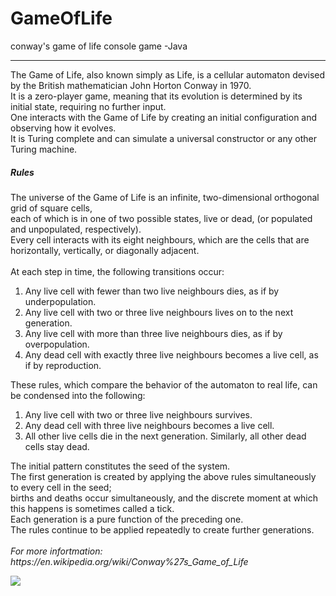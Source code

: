 # GameOfLife
 conway's game of life console game -Java

---

<p>
  The Game of Life, also known simply as Life, is a cellular automaton devised by the British mathematician John Horton Conway in 1970.
 <br> It is a zero-player game, meaning that its evolution is determined by its initial state, requiring no further input. 
  <br>One interacts with the Game of Life by creating an initial configuration and observing how it evolves.
  <br>It is Turing complete and can simulate a universal constructor or any other Turing machine.
  </p>
  
  <p>
  <h5>Rules</h5>
  The universe of the Game of Life is an infinite, two-dimensional orthogonal grid of square cells,<br>
   each of which is in one of two possible states, live or dead, (or populated and unpopulated, respectively).<br>
   Every cell interacts with its eight neighbours, which are the cells that are horizontally, vertically, or diagonally adjacent.<br>
   <br>
   At each step in time, the following transitions occur:<br>
   <ol>
  <li>Any live cell with fewer than two live neighbours dies, as if by underpopulation.</li>
  <li>Any live cell with two or three live neighbours lives on to the next generation.</li>
  <li>Any live cell with more than three live neighbours dies, as if by overpopulation.</li>
  <li>Any dead cell with exactly three live neighbours becomes a live cell, as if by reproduction.</li>
  </ol>
  These rules, which compare the behavior of the automaton to real life, can be condensed into the following:<br>
  <ol>
  <li>Any live cell with two or three live neighbours survives.</li>
  <li>Any dead cell with three live neighbours becomes a live cell.</li>
  <li>All other live cells die in the next generation. Similarly, all other dead cells stay dead.</li>
  </ol>
  The initial pattern constitutes the seed of the system.<br>
  The first generation is created by applying the above rules simultaneously to every cell in the seed;<br>
  births and deaths occur simultaneously, and the discrete moment at which this happens is sometimes called a tick.<br>
  Each generation is a pure function of the preceding one.<br>
  The rules continue to be applied repeatedly to create further generations.
  <br>
  <br>
  <i>
  For more infortmation: 
  https://en.wikipedia.org/wiki/Conway%27s_Game_of_Life
</i>
</p>

![](https://github.com/maoz-grossman/GameOfLife-/blob/master/Images/output_lgDqWb.gif?raw=true)
